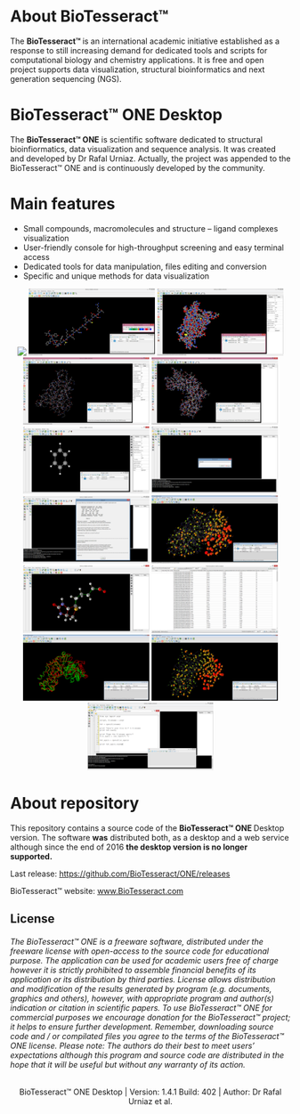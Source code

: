 # About BioTesseract™  

The <b>BioTesseract™ </b> is an international academic initiative established as a response to still increasing demand for dedicated tools and scripts for computational biology and chemistry applications. It is free and open project supports data visualization, structural bioinformatics and next generation sequencing (NGS).

# BioTesseract™ ONE Desktop 

The <b>BioTesseract™ ONE</b> is scientific software dedicated to structural bioinfiormatics, data visualization and sequence analysis. It was created and developed by Dr Rafal Urniaz. Actually, the project was appended to the BioTesseract™ ONE and is continuously developed by the community. 

# Main features
* Small compounds, macromolecules and structure – ligand complexes visualization
* User-friendly console for high-throughput screening and easy terminal access
* Dedicated tools for data manipulation, files editing and conversion
* Specific and unique methods for data visualization

<p align="center"><a href="https://cloud.githubusercontent.com/assets/17867916/17083857/b8ed576a-51a4-11e6-89c8-1d5a400473cf.png"><img src="https://cloud.githubusercontent.com/assets/17867916/17083857/b8ed576a-51a4-11e6-89c8-1d5a400473cf.png" width="45%"></a>  <a href="docs/1.png"><img src="docs/1.png" width="45%"></a>  <a href="docs/2.png"><img src="docs/2.png" width="45%"></a>  <a href="docs/3.png"><img src="docs/3.png" width="45%"></a>  <a href="docs/4.png"><img src="docs/4.png" width="45%"></a>  <a href="docs/5.png"><img src="docs/5.png" width="45%"></a>  <a href="docs/6.png"><img src="docs/6.png" width="45%"></a>  <a href="docs/7.png"><img src="docs/7.png" width="45%"></a>  <a href="docs/8.png"><img src="docs/8.png" width="45%"></a>  <a href="docs/9.png"><img src="docs/9.png" width="45%"></a>  <a href="docs/10.png"><img src="docs/10.png" width="45%"></a>  <a href="docs/11.png"><img src="docs/11.png" width="45%"></a>  <a href="docs/12.png"><img src="docs/12.png" width="45%"></a>  <a href="docs/13.png"><img src="docs/13.png" width="45%"></a></p>



# About repository

This repository contains a source code of the <b>BioTesseract™ ONE </b>Desktop version. The software <b>was</b> distributed both, as a desktop and a web service although since the end of 2016 <b>the desktop version is no longer supported.</b>  

Last release: https://github.com/BioTesseract/ONE/releases

BioTesseract™ website: www.BioTesseract.com

## License
###### The BioTesseract™ ONE is a freeware software, distributed under the freeware license with open-access to the source code for educational purpose. The application can be used for academic users free of charge however it is strictly prohibited to assemble financial benefits of its application or its distribution by third parties. License allows distribution and modification of the results generated by program (e.g. documents, graphics and others), however, with appropriate program and author(s) indication or citation in scientific papers. To use BioTesseract™ ONE for commercial purposes we encourage donation for the BioTesseract™ project; it helps to ensure further development. Remember, downloading source code and / or compilated files you agree to the terms of the BioTesseract™ ONE license. Please note: The authors do their best to meet users’ expectations although this program and source code are distributed in the hope that it will be useful but without any warranty of its action.

<div align="center" style="bottom: 60px; ">
BioTesseract™ ONE Desktop | Version: 1.4.1 Build: 402 | Author: Dr Rafal Urniaz et al.
</div>
